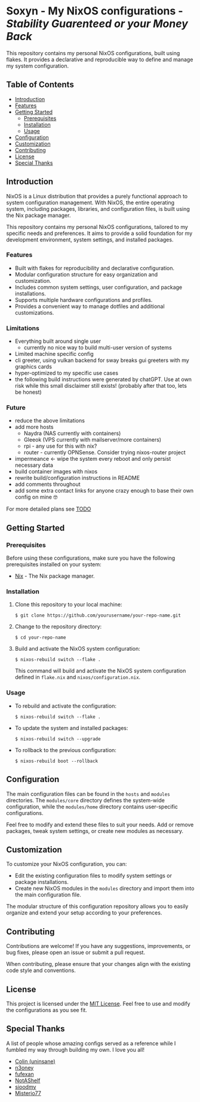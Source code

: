 # Soxyn - My NixOS configurations - *Stability Guarenteed or your Money Back*

This repository contains my personal NixOS configurations, built using flakes. It provides a declarative and reproducible way to define and manage my system configuration.

## Table of Contents

- [Introduction](#introduction)
- [Features](#features)
- [Getting Started](#getting-started)
  - [Prerequisites](#prerequisites)
  - [Installation](#installation)
  - [Usage](#usage)
- [Configuration](#configuration)
- [Customization](#customization)
- [Contributing](#contributing)
- [License](#license)
- [Special Thanks](#special-thanks)

## Introduction

NixOS is a Linux distribution that provides a purely functional approach to system configuration management. With NixOS, the entire operating system, including packages, libraries, and configuration files, is built using the Nix package manager.

This repository contains my personal NixOS configurations, tailored to my specific needs and preferences. It aims to provide a solid foundation for my development environment, system settings, and installed packages.

### Features

- Built with flakes for reproducibility and declarative configuration.
- Modular configuration structure for easy organization and customization.
- Includes common system settings, user configuration, and package installations.
- Supports multiple hardware configurations and profiles.
- Provides a convenient way to manage dotfiles and additional customizations.

### Limitations

- Everything built around single user
  - currently no nice way to build multi-user version of systems
- Limited machine specific config
- cli greeter, using vulkan backend for sway breaks gui greeters with my graphics cards
- hyper-optimized to my specific use cases
- the following build instructions were generated by chatGPT. Use at own risk while this small disclaimer still exists! (probably after that too, lets be honest)

### Future

- reduce the above limitations
- add more hosts
  - Naydra (NAS currently with containers)
  - Gleeok (VPS currently with mailserver/more containers)
  - rpi - any use for this with nix?
  - router - currently OPNSense. Consider trying nixos-router project
- impermeance <- wipe the system every reboot and only persist necessary data
- build container images with nixos
- rewrite build/configuration instructions in README
- add comments throughout
- add some extra contact links for anyone crazy enough to base their own config on mine 🤓

For more detailed plans see [TODO](./docs/TODO.md)

## Getting Started

### Prerequisites

Before using these configurations, make sure you have the following prerequisites installed on your system:

- [Nix](https://nixos.org/download.html) - The Nix package manager.

### Installation

1. Clone this repository to your local machine:

   ```shell
   $ git clone https://github.com/yourusername/your-repo-name.git
   ```

2. Change to the repository directory:

   ```shell
   $ cd your-repo-name
   ```

3. Build and activate the NixOS system configuration:

   ```shell
   $ nixos-rebuild switch --flake .
   ```

   This command will build and activate the NixOS system configuration defined in `flake.nix` and `nixos/configuration.nix`.

### Usage

- To rebuild and activate the configuration:

  ```shell
  $ nixos-rebuild switch --flake .
  ```

- To update the system and installed packages:

  ```shell
  $ nixos-rebuild switch --upgrade
  ```

- To rollback to the previous configuration:

  ```shell
  $ nixos-rebuild boot --rollback
  ```

## Configuration

The main configuration files can be found in the `hosts` and `modules` directories. The `modules/core` directory defines the system-wide configuration, while the `modules/home` directory contains user-specific configurations.

Feel free to modify and extend these files to suit your needs. Add or remove packages, tweak system settings, or create new modules as necessary.

## Customization

To customize your NixOS configuration, you can:

- Edit the existing configuration files to modify system settings or package installations.
- Create new NixOS modules in the `modules` directory and import them into the main configuration file.

The modular structure of this configuration repository allows you to easily organize and extend your setup according to your preferences.

## Contributing

Contributions are welcome! If you have any suggestions, improvements, or bug fixes, please open an issue or submit a pull request.

When contributing, please ensure that your changes align with the existing code style and conventions.

## License

This project is licensed under the [MIT License](./LICENCE.md). Feel free to use and modify the configurations as you see fit.

## Special Thanks

A list of people whose amazing configs served as a reference while I fumbled my way through building my own. I love you all!

- [Colin (uninsane)](https://git.uninsane.org/colin/nix-files)
- [n3oney](https://github.com/n3oney/nixus)
- [fufexan](https://github.com/fufexan/dotfiles)
- [NotAShelf](https://github.com/NotAShelf/nyx)
- [sioodmy](https://github.com/sioodmy/dotfiles)
- [Misterio77](https://github.com/Misterio77/nix-config)
